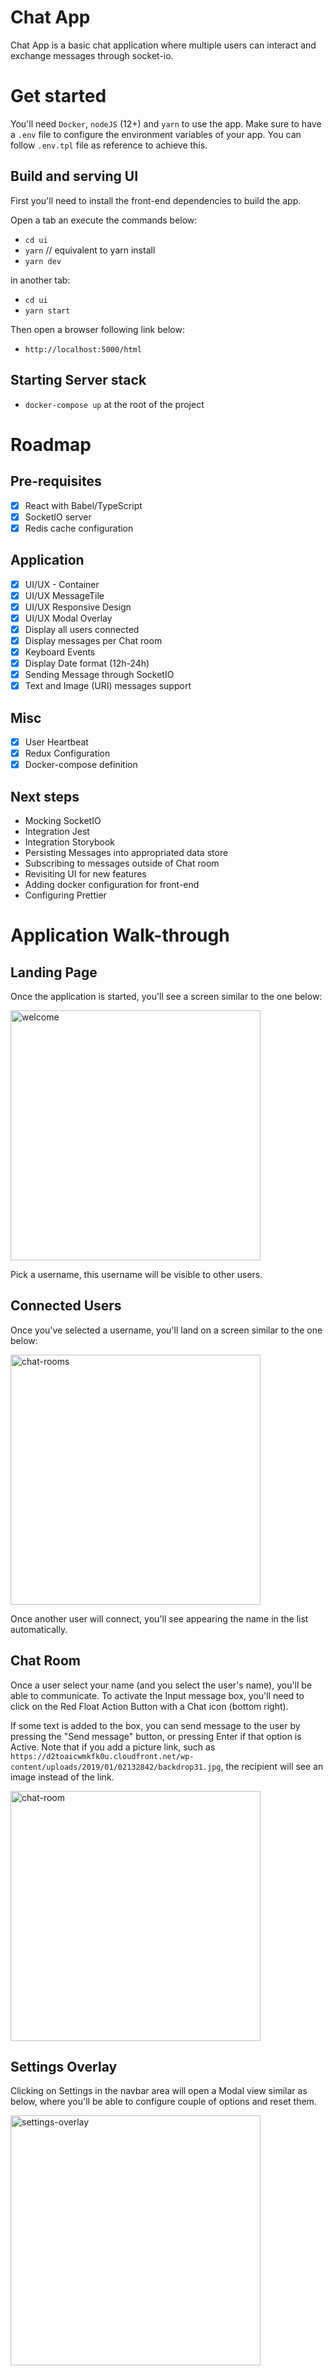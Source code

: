 # Chat App

Chat App is a basic chat application where multiple users can interact and exchange messages through socket-io.

# Get started

You'll need `Docker`, `nodeJS` (12+) and `yarn` to use the app. Make sure to have a `.env` file to configure the environment variables of your app. You can follow `.env.tpl` file as reference to achieve this.

## Build and serving UI

First you'll need to install the front-end dependencies to build the app.

Open a tab an execute the commands below:
- `cd ui`
- `yarn` // equivalent to yarn install
- `yarn dev`

in another tab:
- `cd ui`
- `yarn start`

Then open a browser following link below:
- `http://localhost:5000/html`

## Starting Server stack

- `docker-compose up` at the root of the project


# Roadmap

## Pre-requisites
 - [x] React with Babel/TypeScript
 - [x] SocketIO server
 - [x] Redis cache configuration

## Application
 - [x] UI/UX - Container
 - [x] UI/UX MessageTile
 - [x] UI/UX Responsive Design
 - [x] UI/UX Modal Overlay
 - [x] Display all users connected
 - [x] Display messages per Chat room
 - [x] Keyboard Events
 - [x] Display Date format (12h-24h)
 - [x] Sending Message through SocketIO
 - [x] Text and Image (URI) messages support

## Misc
 - [x] User Heartbeat
 - [x] Redux Configuration
 - [x] Docker-compose definition

## Next steps
- Mocking SocketIO
- Integration Jest
- Integration Storybook
- Persisting Messages into appropriated data store
- Subscribing to messages outside of Chat room
- Revisiting UI for new features
- Adding docker configuration for front-end
- Configuring Prettier

# Application Walk-through

## Landing Page

Once the application is started, you'll see a screen similar to the one below:

<img src="https://i.ibb.co/QKZm7dS/welcome.png" alt="welcome" border="0" width="400">

Pick a username, this username will be visible to other users.

## Connected Users

Once you've selected a username, you'll land on a screen similar to the one below:

<img src="https://i.ibb.co/X21vrQW/chat-rooms.png" alt="chat-rooms" border="0" width="400">

Once another user will connect, you'll see appearing the name in the list automatically.

## Chat Room

Once a user select your name (and you select the user's name), you'll be able to communicate.
To activate the Input message box, you'll need to click on the Red Float Action Button with a Chat icon (bottom right).

If some text is added to the box, you can send message to the user by pressing the "Send message" button, or pressing Enter if that option is Active.
Note that if you add a picture link, such as `https://d2toaicwmkfk0u.cloudfront.net/wp-content/uploads/2019/01/02132842/backdrop31.jpg`, the recipient will see an image instead of the link.

<img src="https://i.ibb.co/VLGHMH8/chat-room.png" alt="chat-room" border="0" width="400">

## Settings Overlay

Clicking on Settings in the navbar area will open a Modal view similar as below, where you'll be able to configure couple of options and reset them.

<img src="https://i.ibb.co/0j8JB7t/settings-overlay.png" alt="settings-overlay" border="0" width="400">
